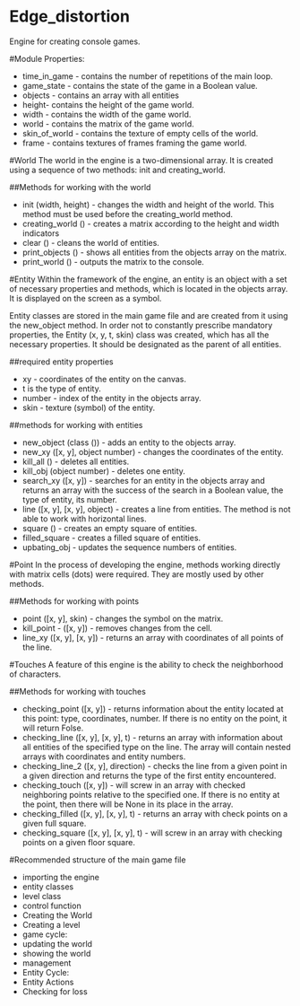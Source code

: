 # Edge_distortion
Engine for creating console games.

#Module Properties:
- time_in_game - contains the number of repetitions of the main loop.
- game_state - contains the state of the game in a Boolean value.
- objects - contains an array with all entities 
- height- contains the height of the game world.
- width - contains the width of the game world.
- world - contains the matrix of the game world.
- skin_of_world - contains the texture of empty cells of the world.
- frame - contains textures of frames framing the game world.

#World
The world in the engine is a two-dimensional array. It is created using a sequence of two methods: init and creating_world.

##Methods for working with the world
- init (width, height) - changes the width and height of the world. This method must be used before the creating_world method.
- creating_world () - creates a matrix according to the height and width indicators
- clear () - cleans the world of entities.
- print_objects () - shows all entities from the objects array on the matrix.
- print_world () - outputs the matrix to the console.

#Entity
Within the framework of the engine, an entity is an object with a set of necessary properties and methods, which is located in the objects array. It is displayed on the screen as a symbol. 

Entity classes are stored in the main game file and are created from it using the new_object method. In order not to constantly prescribe mandatory properties, the Entity (x, y, t, skin) class was created, which has all the necessary properties. It should be designated as the parent of all entities.   

##required entity properties
- xy - coordinates of the entity on the canvas.
- t is the type of entity.
- number - index of the entity in the objects array.
- skin - texture (symbol) of the entity.

##methods for working with entities
- new_object (class ()) - adds an entity to the objects array.
- new_xy ([x, y], object number) - changes the coordinates of the entity.
- kill_all () - deletes all entities.
- kill_obj (object number) - deletes one entity.
- search_xy ([x, y]) - searches for an entity in the objects array and returns an array with the success of the search in a Boolean value, the type of entity, its number. 
- line ([x, y], [x, y], object) - creates a line from entities. The method is not able to work with horizontal lines.  
- square () - creates an empty square of entities.
- filled_square - creates a filled square of entities.
- upbating_obj - updates the sequence numbers of entities.

#Point
In the process of developing the engine, methods working directly with matrix cells (dots) were required. They are mostly used by other methods.

##Methods for working with points
- point ([x, y], skin) - changes the symbol on the matrix.
- kill_point - ([x, y]) - removes changes from the cell.
- line_xy ([x, y], [x, y]) - returns an array with coordinates of all points of the line.

#Touches
A feature of this engine is the ability to check the neighborhood of characters.

##Methods for working with touches
- checking_point ([x, y]) - returns information about the entity located at this point: type, coordinates, number. If there is no entity on the point, it will return Folse.
- checking_line ([x, y], [x, y], t) - returns an array with information about all entities of the specified type on the line. The array will contain nested arrays with coordinates and entity numbers. 
- checking_line_2 ([x, y], direction) - checks the line from a given point in a given direction and returns the type of the first entity encountered.
- checking_touch ([x, y]) - will screw in an array with checked neighboring points relative to the specified one. If there is no entity at the point, then there will be None in its place in the array.
- checking_filled ([x, y], [x, y], t) - returns an array with check points on a given full square.
- checking_square ([x, y], [x, y], t) - will screw in an array with checking points on a given floor square.

#Recommended structure of the main game file

- importing the engine
- entity classes
- level class
- control function
- Creating the World
- Creating a level
- game cycle:
- updating the world
- showing the world
- management
- Entity Cycle: 
- Entity Actions
- Checking for loss